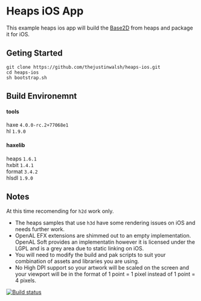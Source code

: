 # Heaps iOS App

This example heaps ios app will build the [Base2D](https://heaps.io/samples/base2d.html) from heaps and package it for iOS.

## Geting Started
```
git clone https://github.com/thejustinwalsh/heaps-ios.git
cd heaps-ios
sh bootstrap.sh
```

## Build Environemnt
#### tools
haxe `4.0.0-rc.2+77068e1`  
hl `1.9.0`  

#### haxelib
heaps `1.6.1`  
hxbit `1.4.1`  
format `3.4.2`  
hlsdl `1.9.0`  

## Notes
At this time recomending for `h2d` work only.

- The heaps samples that use `h3d` have some rendering issues on iOS and needs further work.
- OpenAL EFX extensions are shimmed out to an empty implementation. OpenAL Soft provides an implementatin however it is licensed under the LGPL and is a grey area due to static linking on iOS.
- You will need to modify the build and pak scripts to suit your combination of assets and libraries you are using.
- No High DPI support so your artwork will be scaled on the screen and your viewport will be in the format of 1 point = 1 pixel instead of 1 point = 4 pixels.

[![Build status](https://build.appcenter.ms/v0.1/apps/dbf68658-84da-407c-9fcf-1f54fffe187d/branches/master/badge)](https://appcenter.ms)
